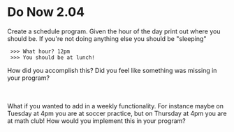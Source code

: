 # Do Now 2.04

Create a schedule program. Given the hour of the day print out where you should be. If you're not doing anything else you should be "sleeping"
```
 >>> What hour? 12pm
 >>> You should be at lunch!
 ```
How did you accomplish this? Did you feel like something was missing in your program? 
<br>
<br>
<br>

What if you wanted to add in a weekly functionality. For instance maybe on Tuesday at 4pm you are at soccer practice, but on Thursday at 4pm you are at math club! How would you implement this in your program? 
<br>
<br>
<br>



